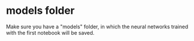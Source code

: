 # models folder

Make sure you have a "models" folder, in which the neural networks trained with the first notebook will be saved.
